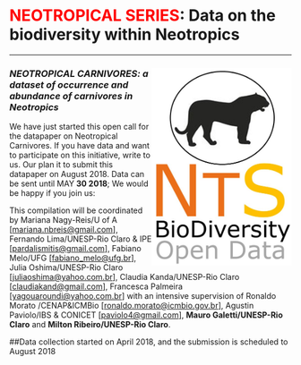 # <span style="color:red">NEOTROPICAL SERIES</span>: Data on the biodiversity within Neotropics
--------------------------------------------------------
### ***<img align="right" width="250" src="nts_v02_carnivore1.jpg">NEOTROPICAL CARNIVORES: a dataset of occurrence and abundance of carnivores in Neotropics***

We have just started this open call for the datapaper on Neotropical Carnivores. If you have data and want to participate on this initiative, write to us. Our plan it to submit this datapaper on August 2018. Data can be sent until MAY **30 2018**; We would be happy if you join us:

This compilation will be coordinated by Mariana Nagy-Reis/U of A [[mariana.nbreis@gmail.com](mailto:mariana.nbreis@gmail.com)], Fernando Lima/UNESP-Rio Claro & IPE [[pardalismitis@gmail.com](mailto:pardalismitis@gmail.com)], Fabiano Melo/UFG [[fabiano_melo@ufg.br](mailto:fabiano_melo@ufg.br)], Julia Oshima/UNESP-Rio Claro [[juliaoshima@yahoo.com.br](mailto:juliaoshima@yahoo.com.br)], Claudia Kanda/UNESP-Rio Claro [[claudiakand@gmail.com](mailto:claudiakand@gmail.com)], Francesca Palmeira [[yagouaroundi@yahoo.com.br](mailto:yagouaroundi@yahoo.com.br)] with an intensive supervision of Ronaldo Morato /CENAP&ICMBio [<ronaldo.morato@icmbio.gov.br>], Agustin Paviolo/IBS & CONICET [[paviolo4@gmail.com](mailto:paviolo4@gmail.com)], **Mauro Galetti/UNESP-Rio Claro** 
and **Milton Ribeiro/UNESP-Rio Claro**.

##Data collection started on April 2018, and the submission is scheduled to August 2018




